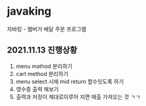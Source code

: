 # javaking
자바킹 - 햄버거 배달 주문 프로그램



## 2021.11.13 진행상황

1.  menu mathod  분리하기
2.  cart method  분리하기 
3.  menu select 시에 mid return 할수잇도록 하기
4.  영수증 출력 해보기
5.  출력과 저장이 제대로이루어 지면 매출 가져오는 것 ㄱㄱ







